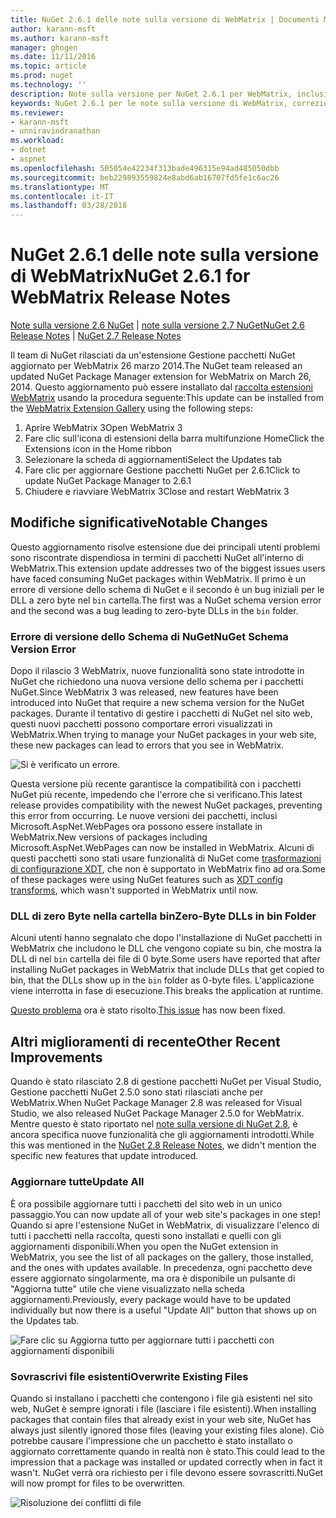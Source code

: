 ```yaml
---
title: NuGet 2.6.1 delle note sulla versione di WebMatrix | Documenti Microsoft
author: karann-msft
ms.author: karann-msft
manager: ghogen
ms.date: 11/11/2016
ms.topic: article
ms.prod: nuget
ms.technology: ''
description: Note sulla versione per NuGet 2.6.1 per WebMatrix, inclusi i problemi noti, correzioni di bug, le funzionalità aggiunte e dcr.
keywords: NuGet 2.6.1 per le note sulla versione di WebMatrix, correzioni di bug, problemi noti, aggiunta di funzionalità, eseguire
ms.reviewer:
- karann-msft
- unniravindranathan
ms.workload:
- dotnet
- aspnet
ms.openlocfilehash: 505054e42234f313bade496315e94ad485050dbb
ms.sourcegitcommit: beb229893559824e8abd6ab16707fd5fe1c6ac26
ms.translationtype: MT
ms.contentlocale: it-IT
ms.lasthandoff: 03/28/2018
---
```

# <a name="nuget-261-for-webmatrix-release-notes"></a><span data-ttu-id="d18b8-104">NuGet 2.6.1 delle note sulla versione di WebMatrix</span><span class="sxs-lookup"><span data-stu-id="d18b8-104">NuGet 2.6.1 for WebMatrix Release Notes</span></span>

<span data-ttu-id="d18b8-105">[Note sulla versione 2.6 NuGet](../release-notes/nuget-2.6.md) | [note sulla versione 2.7 NuGet](../release-notes/nuget-2.7.md)</span><span class="sxs-lookup"><span data-stu-id="d18b8-105">[NuGet 2.6 Release Notes](../release-notes/nuget-2.6.md) | [NuGet 2.7 Release Notes](../release-notes/nuget-2.7.md)</span></span>

<span data-ttu-id="d18b8-106">Il team di NuGet rilasciati da un'estensione Gestione pacchetti NuGet aggiornato per WebMatrix 26 marzo 2014.</span><span class="sxs-lookup"><span data-stu-id="d18b8-106">The NuGet team released an updated NuGet Package Manager extension for WebMatrix on March 26, 2014.</span></span>  <span data-ttu-id="d18b8-107">Questo aggiornamento può essere installato dal [raccolta estensioni WebMatrix](https://blogs.iis.net/webmatrix/retiring-the-webmatrix-extensions-gallery) usando la procedura seguente:</span><span class="sxs-lookup"><span data-stu-id="d18b8-107">This update can be installed from the [WebMatrix Extension Gallery](https://blogs.iis.net/webmatrix/retiring-the-webmatrix-extensions-gallery) using the following steps:</span></span>

1. <span data-ttu-id="d18b8-108">Aprire WebMatrix 3</span><span class="sxs-lookup"><span data-stu-id="d18b8-108">Open WebMatrix 3</span></span>
1. <span data-ttu-id="d18b8-109">Fare clic sull'icona di estensioni della barra multifunzione Home</span><span class="sxs-lookup"><span data-stu-id="d18b8-109">Click the Extensions icon in the Home ribbon</span></span>
1. <span data-ttu-id="d18b8-110">Selezionare la scheda di aggiornamenti</span><span class="sxs-lookup"><span data-stu-id="d18b8-110">Select the Updates tab</span></span>
1. <span data-ttu-id="d18b8-111">Fare clic per aggiornare Gestione pacchetti NuGet per 2.6.1</span><span class="sxs-lookup"><span data-stu-id="d18b8-111">Click to update NuGet Package Manager to 2.6.1</span></span>
1. <span data-ttu-id="d18b8-112">Chiudere e riavviare WebMatrix 3</span><span class="sxs-lookup"><span data-stu-id="d18b8-112">Close and restart WebMatrix 3</span></span>

## <a name="notable-changes"></a><span data-ttu-id="d18b8-113">Modifiche significative</span><span class="sxs-lookup"><span data-stu-id="d18b8-113">Notable Changes</span></span>

<span data-ttu-id="d18b8-114">Questo aggiornamento risolve estensione due dei principali utenti problemi sono riscontrate dispendiosa in termini di pacchetti NuGet all'interno di WebMatrix.</span><span class="sxs-lookup"><span data-stu-id="d18b8-114">This extension update addresses two of the biggest issues users have faced consuming NuGet packages within WebMatrix.</span></span>  <span data-ttu-id="d18b8-115">Il primo è un errore di versione dello schema di NuGet e il secondo è un bug iniziali per le DLL a zero byte nel `bin` cartella.</span><span class="sxs-lookup"><span data-stu-id="d18b8-115">The first was a NuGet schema version error and the second was a bug leading to zero-byte DLLs in the `bin` folder.</span></span>

### <a name="nuget-schema-version-error"></a><span data-ttu-id="d18b8-116">Errore di versione dello Schema di NuGet</span><span class="sxs-lookup"><span data-stu-id="d18b8-116">NuGet Schema Version Error</span></span>

<span data-ttu-id="d18b8-117">Dopo il rilascio 3 WebMatrix, nuove funzionalità sono state introdotte in NuGet che richiedono una nuova versione dello schema per i pacchetti NuGet.</span><span class="sxs-lookup"><span data-stu-id="d18b8-117">Since WebMatrix 3 was released, new features have been introduced into NuGet that require a new schema version for the NuGet packages.</span></span>  <span data-ttu-id="d18b8-118">Durante il tentativo di gestire i pacchetti di NuGet nel sito web, questi nuovi pacchetti possono comportare errori visualizzati in WebMatrix.</span><span class="sxs-lookup"><span data-stu-id="d18b8-118">When trying to manage your NuGet packages in your web site, these new packages can lead to errors that you see in WebMatrix.</span></span>

![Si è verificato un errore.](./media/NuGet-2.8/webmatrix-schema-version.png)

<span data-ttu-id="d18b8-122">Questa versione più recente garantisce la compatibilità con i pacchetti NuGet più recente, impedendo che l'errore che si verificano.</span><span class="sxs-lookup"><span data-stu-id="d18b8-122">This latest release provides compatibility with the newest NuGet packages, preventing this error from occurring.</span></span> <span data-ttu-id="d18b8-123">Le nuove versioni dei pacchetti, inclusi Microsoft.AspNet.WebPages ora possono essere installate in WebMatrix.</span><span class="sxs-lookup"><span data-stu-id="d18b8-123">New versions of packages including Microsoft.AspNet.WebPages can now be installed in WebMatrix.</span></span>  <span data-ttu-id="d18b8-124">Alcuni di questi pacchetti sono stati usare funzionalità di NuGet come [trasformazioni di configurazione XDT](../release-notes/nuget-2.6.md#xdt), che non è supportato in WebMatrix fino ad ora.</span><span class="sxs-lookup"><span data-stu-id="d18b8-124">Some of these packages were using NuGet features such as [XDT config transforms](../release-notes/nuget-2.6.md#xdt), which wasn't supported in WebMatrix until now.</span></span>

### <a name="zero-byte-dlls-in-bin-folder"></a><span data-ttu-id="d18b8-125">DLL di zero Byte nella cartella bin</span><span class="sxs-lookup"><span data-stu-id="d18b8-125">Zero-Byte DLLs in bin Folder</span></span>

<span data-ttu-id="d18b8-126">Alcuni utenti hanno segnalato che dopo l'installazione di NuGet pacchetti in WebMatrix che includono le DLL che vengono copiate su bin, che mostra la DLL di nel `bin` cartella dei file di 0 byte.</span><span class="sxs-lookup"><span data-stu-id="d18b8-126">Some users have reported that after installing NuGet packages in WebMatrix that include DLLs that get copied to bin, that the DLLs show up in the `bin` folder as 0-byte files.</span></span>  <span data-ttu-id="d18b8-127">L'applicazione viene interrotta in fase di esecuzione.</span><span class="sxs-lookup"><span data-stu-id="d18b8-127">This breaks the application at runtime.</span></span>

<span data-ttu-id="d18b8-128">[Questo problema](https://nuget.codeplex.com/workitem/4060) ora è stato risolto.</span><span class="sxs-lookup"><span data-stu-id="d18b8-128">[This issue](https://nuget.codeplex.com/workitem/4060) has now been fixed.</span></span>

## <a name="other-recent-improvements"></a><span data-ttu-id="d18b8-129">Altri miglioramenti di recente</span><span class="sxs-lookup"><span data-stu-id="d18b8-129">Other Recent Improvements</span></span>

<span data-ttu-id="d18b8-130">Quando è stato rilasciato 2.8 di gestione pacchetti NuGet per Visual Studio, Gestione pacchetti NuGet 2.5.0 sono stati rilasciati anche per WebMatrix.</span><span class="sxs-lookup"><span data-stu-id="d18b8-130">When NuGet Package Manager 2.8 was released for Visual Studio, we also released NuGet Package Manager 2.5.0 for WebMatrix.</span></span>  <span data-ttu-id="d18b8-131">Mentre questo è stato riportato nel [note sulla versione di NuGet 2.8](../release-notes/nuget-2.8.md#webmatrix-nuget-client-updates), è ancora specifica nuove funzionalità che gli aggiornamenti introdotti.</span><span class="sxs-lookup"><span data-stu-id="d18b8-131">While this was mentioned in the [NuGet 2.8 Release Notes](../release-notes/nuget-2.8.md#webmatrix-nuget-client-updates), we didn't mention the specific new features that update introduced.</span></span>

### <a name="update-all"></a><span data-ttu-id="d18b8-132">Aggiornare tutte</span><span class="sxs-lookup"><span data-stu-id="d18b8-132">Update All</span></span>

<span data-ttu-id="d18b8-133">È ora possibile aggiornare tutti i pacchetti del sito web in un unico passaggio.</span><span class="sxs-lookup"><span data-stu-id="d18b8-133">You can now update all of your web site's packages in one step!</span></span>  <span data-ttu-id="d18b8-134">Quando si apre l'estensione NuGet in WebMatrix, di visualizzare l'elenco di tutti i pacchetti nella raccolta, questi sono installati e quelli con gli aggiornamenti disponibili.</span><span class="sxs-lookup"><span data-stu-id="d18b8-134">When you open the NuGet extension in WebMatrix, you see the list of all packages on the gallery, those installed, and the ones with updates available.</span></span>  <span data-ttu-id="d18b8-135">In precedenza, ogni pacchetto deve essere aggiornato singolarmente, ma ora è disponibile un pulsante di "Aggiorna tutte" utile che viene visualizzato nella scheda aggiornamenti.</span><span class="sxs-lookup"><span data-stu-id="d18b8-135">Previously, every package would have to be updated individually but now there is a useful "Update All" button that shows up on the Updates tab.</span></span>

![Fare clic su Aggiorna tutto per aggiornare tutti i pacchetti con aggiornamenti disponibili](./media/NuGet-2.8/webmatrix-update-all.png)

### <a name="overwrite-existing-files"></a><span data-ttu-id="d18b8-137">Sovrascrivi file esistenti</span><span class="sxs-lookup"><span data-stu-id="d18b8-137">Overwrite Existing Files</span></span>

<span data-ttu-id="d18b8-138">Quando si installano i pacchetti che contengono i file già esistenti nel sito web, NuGet è sempre ignorati i file (lasciare i file esistenti).</span><span class="sxs-lookup"><span data-stu-id="d18b8-138">When installing packages that contain files that already exist in your web site, NuGet has always just silently ignored those files (leaving your existing files alone).</span></span>  <span data-ttu-id="d18b8-139">Ciò potrebbe causare l'impressione che un pacchetto è stato installato o aggiornato correttamente quando in realtà non è stato.</span><span class="sxs-lookup"><span data-stu-id="d18b8-139">This could lead to the impression that a package was installed or updated correctly when in fact it wasn't.</span></span>  <span data-ttu-id="d18b8-140">NuGet verrà ora richiesto per i file devono essere sovrascritti.</span><span class="sxs-lookup"><span data-stu-id="d18b8-140">NuGet will now prompt for files to be overwritten.</span></span>

![Risoluzione dei conflitti di file](./media/NuGet-2.8/webmatrix-overwrite-file.png)

